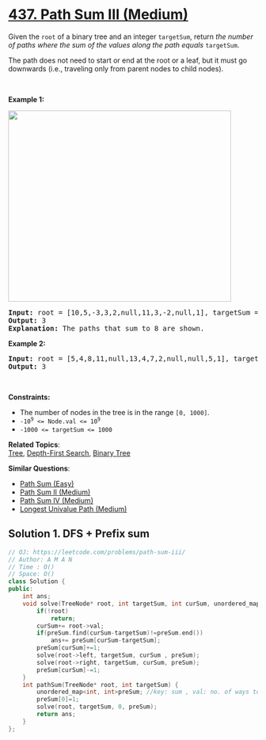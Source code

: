 # [437. Path Sum III (Medium)](https://leetcode.com/problems/path-sum-iii/)

<p>Given the <code>root</code> of a binary tree and an integer <code>targetSum</code>, return <em>the number of paths where the sum of the values&nbsp;along the path equals</em>&nbsp;<code>targetSum</code>.</p>

<p>The path does not need to start or end at the root or a leaf, but it must go downwards (i.e., traveling only from parent nodes to child nodes).</p>

<p>&nbsp;</p>
<p><strong>Example 1:</strong></p>
<img alt="" src="https://assets.leetcode.com/uploads/2021/04/09/pathsum3-1-tree.jpg" style="width: 450px; height: 386px;">
<pre><strong>Input:</strong> root = [10,5,-3,3,2,null,11,3,-2,null,1], targetSum = 8
<strong>Output:</strong> 3
<strong>Explanation:</strong> The paths that sum to 8 are shown.
</pre>

<p><strong>Example 2:</strong></p>

<pre><strong>Input:</strong> root = [5,4,8,11,null,13,4,7,2,null,null,5,1], targetSum = 22
<strong>Output:</strong> 3
</pre>

<p>&nbsp;</p>
<p><strong>Constraints:</strong></p>

<ul>
	<li>The number of nodes in the tree is in the range <code>[0, 1000]</code>.</li>
	<li><code>-10<sup>9</sup> &lt;= Node.val &lt;= 10<sup>9</sup></code></li>
	<li><code>-1000 &lt;= targetSum &lt;= 1000</code></li>
</ul>


**Related Topics**:  
[Tree](https://leetcode.com/tag/tree/), [Depth-First Search](https://leetcode.com/tag/depth-first-search/), [Binary Tree](https://leetcode.com/tag/binary-tree/)

**Similar Questions**:
* [Path Sum (Easy)](https://leetcode.com/problems/path-sum/)
* [Path Sum II (Medium)](https://leetcode.com/problems/path-sum-ii/)
* [Path Sum IV (Medium)](https://leetcode.com/problems/path-sum-iv/)
* [Longest Univalue Path (Medium)](https://leetcode.com/problems/longest-univalue-path/)

## Solution 1. DFS + Prefix sum 

```cpp
// OJ: https://leetcode.com/problems/path-sum-iii/
// Author: A M A N
// Time : O()
// Space: O()
class Solution {
public:
    int ans;
    void solve(TreeNode* root, int targetSum, int curSum, unordered_map<int, int> preSum){
        if(!root)
            return;
        curSum+= root->val;
        if(preSum.find(curSum-targetSum)!=preSum.end())
            ans+= preSum[curSum-targetSum];
        preSum[curSum]+=1;
        solve(root->left, targetSum, curSum , preSum);
        solve(root->right, targetSum, curSum, preSum);
        preSum[curSum]-=1;
    }
    int pathSum(TreeNode* root, int targetSum) {
        unordered_map<int, int>preSum; //key: sum , val: no. of ways to get the sum
        preSum[0]=1; 
        solve(root, targetSum, 0, preSum);
        return ans;
    }
};
```